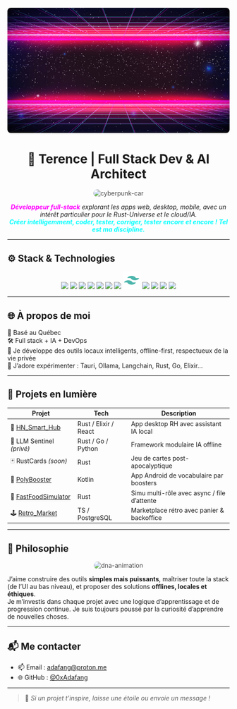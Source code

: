 <p align="center">
  <img src="assets/banner-glitch.png" width="800" alt="banner 0xAdafang glitch" style="border-radius:8px;" />
</p>

<h1 align="center">🧠 Terence | Full Stack Dev & AI Architect</h1>

<p align="center">
  <img src="assets/cardash2.gif" width="300" alt="cyberpunk-car" style="opacity:0.8; border-radius:12px;" />
</p>

<p align="center">
  <i><b style="color:#f0f">Développeur full-stack</b> explorant les apps web, desktop, mobile, avec un intérêt particulier pour le Rust-Universe et le cloud/IA.</i><br>
  <i><b style="color:#0ff">Créer intelligemment, coder, tester, corriger, tester encore et encore ! Tel est ma discipline.</b></i>
</p>

---

## ⚙️ Stack & Technologies

<p align="center">
  <img src="https://cdn.jsdelivr.net/gh/devicons/devicon/icons/typescript/typescript-original.svg" width="40" />
  <img src="https://cdn.jsdelivr.net/gh/devicons/devicon/icons/rust/rust-original.svg" width="40" />
  <img src="https://cdn.jsdelivr.net/gh/devicons/devicon/icons/go/go-original.svg" width="40" />
  <img src="https://cdn.jsdelivr.net/gh/devicons/devicon/icons/python/python-original.svg" width="40" />
  <img src="https://cdn.jsdelivr.net/gh/devicons/devicon/icons/kotlin/kotlin-original.svg" width="40" />
  <img src="https://cdn.jsdelivr.net/gh/devicons/devicon/icons/elixir/elixir-original.svg" width="40" />
  <img src="https://cdn.jsdelivr.net/gh/devicons/devicon/icons/react/react-original.svg" width="40" />
  <img src="https://raw.githubusercontent.com/PKief/vscode-material-icon-theme/main/icons/tailwindcss.svg" width="40" />
  <img src="https://cdn.jsdelivr.net/gh/devicons/devicon/icons/postgresql/postgresql-original.svg" width="40" />
  <img src="https://cdn.jsdelivr.net/gh/devicons/devicon/icons/docker/docker-original.svg" width="40" />
  <img src="https://cdn.jsdelivr.net/gh/devicons/devicon/icons/azure/azure-original.svg" width="40" />
  <img src="https://cdn.jsdelivr.net/gh/devicons/devicon/icons/bash/bash-original.svg" width="40" />
</p>

---

## 🌐 À propos de moi

📍 Basé au Québec  
🛠️ Full stack + IA + DevOps  
🧠 Je développe des outils locaux intelligents, offline-first, respectueux de la vie privée  
🧪 J’adore expérimenter : Tauri, Ollama, Langchain, Rust, Go, Elixir...

---

## 🚀 Projets en lumière

| Projet | Tech | Description |
|--------|------|-------------|
| 🔐 [HN_Smart_Hub](https://github.com/0xAdafang/HN_Smart_Hub) | Rust / Elixir / React | App desktop RH avec assistant IA local |
| 🧠 LLM Sentinel *(privé)* | Rust / Go / Python | Framework modulaire IA offline |
| 🃏 RustCards *(soon)* | Rust | Jeu de cartes post-apocalyptique |
| 📱 [PolyBooster](https://github.com/0xAdafang/PolyBooster) | Kotlin | App Android de vocabulaire par boosters |
| 🍔 [FastFoodSimulator](https://github.com/0xAdafang/FastFoodSimulator) | Rust | Simu multi-rôle avec async / file d’attente |
| 🕹 [Retro_Market](https://github.com/0xAdafang/Retro_Market) | TS / PostgreSQL | Marketplace rétro avec panier & backoffice |

---

## 🧬 Philosophie

<p align="center">
  <img src="assets/dna4.gif" width="300" alt="dna-animation" style="opacity:0.8; border-radius:12px;" />
</p>

J’aime construire des outils **simples mais puissants**, maîtriser toute la stack (de l’UI au bas niveau), et proposer des solutions **offlines, locales et éthiques**.  
Je m’investis dans chaque projet avec une logique d’apprentissage et de progression continue. Je suis toujours poussé par la curiosité d’apprendre de nouvelles choses.

---

## 📬 Me contacter

- 📫 Email : [adafang@proton.me](mailto:adafang@proton.me)
- 🌐 GitHub : [@0xAdafang](https://github.com/0xAdafang)

---

> 🔹 *Si un projet t’inspire, laisse une étoile ou envoie un message !*
